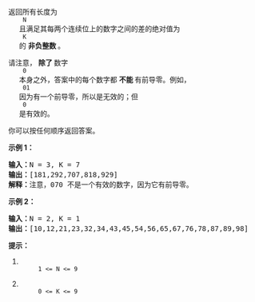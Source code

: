 <html>
 <body>
  <p>
   返回所有长度为
   <code>
    N
   </code>
   且满足其每两个连续位上的数字之间的差的绝对值为
   <code>
    K
   </code>
   的
   <strong>
    非负整数
   </strong>
   。
  </p>
  <p>
   请注意，
   <strong>
    除了
   </strong>
   数字
   <code>
    0
   </code>
   本身之外，答案中的每个数字都
   <strong>
    不能
   </strong>
   有前导零。例如，
   <code>
    01
   </code>
   因为有一个前导零，所以是无效的；但
   <code>
    0
   </code>
   是有效的。
  </p>
  <p>
   你可以按任何顺序返回答案。
  </p>
  <p>
  </p>
  <p>
   <strong>
    示例 1：
   </strong>
  </p>
  <pre><strong>输入：</strong>N = 3, K = 7
<strong>输出：</strong>[181,292,707,818,929]
<strong>解释：</strong>注意，070 不是一个有效的数字，因为它有前导零。
</pre>
  <p>
   <strong>
    示例 2：
   </strong>
  </p>
  <pre><strong>输入：</strong>N = 2, K = 1
<strong>输出：</strong>[10,12,21,23,32,34,43,45,54,56,65,67,76,78,87,89,98]</pre>
  <p>
  </p>
  <p>
   <strong>
    提示：
   </strong>
  </p>
  <ol>
   <li>
    <code>
     1 &lt;= N &lt;= 9
    </code>
   </li>
   <li>
    <code>
     0 &lt;= K &lt;= 9
    </code>
   </li>
  </ol>
 </body>
</html>